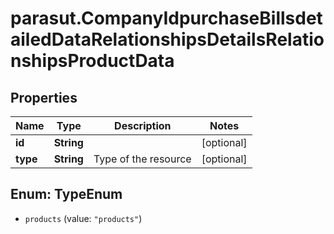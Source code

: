 # parasut.CompanyIdpurchaseBillsdetailedDataRelationshipsDetailsRelationshipsProductData

## Properties
Name | Type | Description | Notes
------------ | ------------- | ------------- | -------------
**id** | **String** |  | [optional] 
**type** | **String** | Type of the resource | [optional] 


<a name="TypeEnum"></a>
## Enum: TypeEnum


* `products` (value: `"products"`)




